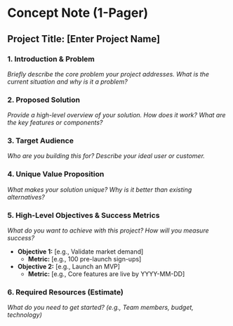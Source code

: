 
# Concept Note (1-Pager)

## Project Title: [Enter Project Name]

### 1. Introduction & Problem
*Briefly describe the core problem your project addresses. What is the current situation and why is it a problem?*

### 2. Proposed Solution
*Provide a high-level overview of your solution. How does it work? What are the key features or components?*

### 3. Target Audience
*Who are you building this for? Describe your ideal user or customer.*

### 4. Unique Value Proposition
*What makes your solution unique? Why is it better than existing alternatives?*

### 5. High-Level Objectives & Success Metrics
*What do you want to achieve with this project? How will you measure success?*
- **Objective 1:** [e.g., Validate market demand]
  - **Metric:** [e.g., 100 pre-launch sign-ups]
- **Objective 2:** [e.g., Launch an MVP]
  - **Metric:** [e.g., Core features are live by YYYY-MM-DD]

### 6. Required Resources (Estimate)
*What do you need to get started? (e.g., Team members, budget, technology)*
